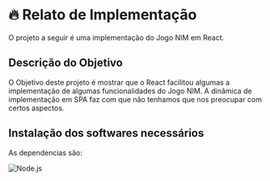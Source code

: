 
# :fire: Relato de Implementação
O projeto a seguir é uma implementação do Jogo NIM em React. 

## Descrição do Objetivo
O Objetivo deste projeto é mostrar que o React facilitou algumas a implementação de algumas funcionalidades do Jogo NIM. A dinâmica de implementação em SPA faz com que não tenhamos que nos preocupar com certos aspectos.

## Instalação dos softwares necessários
As dependencias são:

![Node.js](https://img.shields.io/badge/Node.js-v18.14.0-green)
